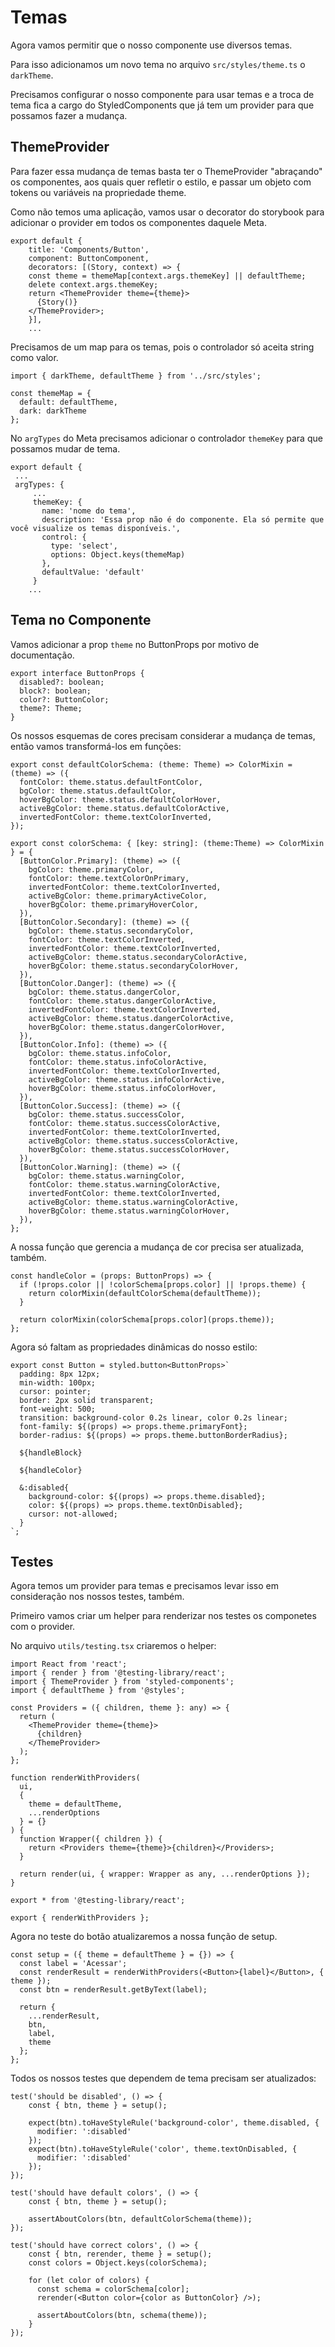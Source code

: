 # Temas

Agora vamos permitir que o nosso componente use diversos temas.

Para isso adicionamos um novo tema no arquivo `src/styles/theme.ts` o `darkTheme`.

Precisamos configurar o nosso componente para usar temas e a troca de tema fica a cargo do StyledComponents que já tem um provider para que possamos fazer a mudança.

## ThemeProvider

Para fazer essa mudança de temas basta ter o ThemeProvider "abraçando" os componentes, aos quais quer refletir o estilo, e passar um objeto com tokens ou variáveis na propriedade theme.

Como não temos uma aplicação, vamos usar o decorator do storybook para adicionar o provider em todos os componentes daquele Meta.

```
export default {
    title: 'Components/Button',
    component: ButtonComponent,
    decorators: [(Story, context) => {
    const theme = themeMap[context.args.themeKey] || defaultTheme;
    delete context.args.themeKey;
    return <ThemeProvider theme={theme}>
      {Story()}
    </ThemeProvider>;
    }],
    ...
```

Precisamos de um map para os temas, pois o controlador só aceita string como valor.

```
import { darkTheme, defaultTheme } from '../src/styles';

const themeMap = {
  default: defaultTheme,
  dark: darkTheme
};
```

No `argTypes` do Meta precisamos adicionar o controlador `themeKey` para que possamos mudar de tema.

```
export default {
 ...
 argTypes: {
     ...
     themeKey: {
       name: 'nome do tema',
       description: 'Essa prop não é do componente. Ela só permite que você visualize os temas disponíveis.',
       control: {
         type: 'select',
         options: Object.keys(themeMap)
       },
       defaultValue: 'default'
     }
    ...
```

## Tema no Componente

Vamos adicionar a prop `theme` no ButtonProps por motivo de documentação.

```
export interface ButtonProps {
  disabled?: boolean;
  block?: boolean;
  color?: ButtonColor;
  theme?: Theme;
}
```

Os nossos esquemas de cores precisam considerar a mudança de temas, então vamos transformá-los em funções:

```
export const defaultColorSchema: (theme: Theme) => ColorMixin = (theme) => ({
  fontColor: theme.status.defaultFontColor,
  bgColor: theme.status.defaultColor,
  hoverBgColor: theme.status.defaultColorHover,
  activeBgColor: theme.status.defaultColorActive,
  invertedFontColor: theme.textColorInverted,
});

export const colorSchema: { [key: string]: (theme:Theme) => ColorMixin } = {
  [ButtonColor.Primary]: (theme) => ({
    bgColor: theme.primaryColor,
    fontColor: theme.textColorOnPrimary,
    invertedFontColor: theme.textColorInverted,
    activeBgColor: theme.primaryActiveColor,
    hoverBgColor: theme.primaryHoverColor,
  }),
  [ButtonColor.Secondary]: (theme) => ({
    bgColor: theme.status.secondaryColor,
    fontColor: theme.textColorInverted,
    invertedFontColor: theme.textColorInverted,
    activeBgColor: theme.status.secondaryColorActive,
    hoverBgColor: theme.status.secondaryColorHover,
  }),
  [ButtonColor.Danger]: (theme) => ({
    bgColor: theme.status.dangerColor,
    fontColor: theme.status.dangerColorActive,
    invertedFontColor: theme.textColorInverted,
    activeBgColor: theme.status.dangerColorActive,
    hoverBgColor: theme.status.dangerColorHover,
  }),
  [ButtonColor.Info]: (theme) => ({
    bgColor: theme.status.infoColor,
    fontColor: theme.status.infoColorActive,
    invertedFontColor: theme.textColorInverted,
    activeBgColor: theme.status.infoColorActive,
    hoverBgColor: theme.status.infoColorHover,
  }),
  [ButtonColor.Success]: (theme) => ({
    bgColor: theme.status.successColor,
    fontColor: theme.status.successColorActive,
    invertedFontColor: theme.textColorInverted,
    activeBgColor: theme.status.successColorActive,
    hoverBgColor: theme.status.successColorHover,
  }),
  [ButtonColor.Warning]: (theme) => ({
    bgColor: theme.status.warningColor,
    fontColor: theme.status.warningColorActive,
    invertedFontColor: theme.textColorInverted,
    activeBgColor: theme.status.warningColorActive,
    hoverBgColor: theme.status.warningColorHover,
  }),
};
```

A nossa função que gerencia a mudança de cor precisa ser atualizada, também.

```
const handleColor = (props: ButtonProps) => {
  if (!props.color || !colorSchema[props.color] || !props.theme) {
    return colorMixin(defaultColorSchema(defaultTheme));
  }

  return colorMixin(colorSchema[props.color](props.theme));
};
```

Agora só faltam as propriedades dinâmicas do nosso estilo:

```
export const Button = styled.button<ButtonProps>`
  padding: 8px 12px;
  min-width: 100px;
  cursor: pointer;
  border: 2px solid transparent;
  font-weight: 500;
  transition: background-color 0.2s linear, color 0.2s linear;
  font-family: ${(props) => props.theme.primaryFont};
  border-radius: ${(props) => props.theme.buttonBorderRadius};
  
  ${handleBlock}
  
  ${handleColor}
  
  &:disabled{
    background-color: ${(props) => props.theme.disabled};
    color: ${(props) => props.theme.textOnDisabled};
    cursor: not-allowed;
  }
`;
```

## Testes

Agora temos um provider para temas e precisamos levar isso em consideração nos nossos testes, também.

Primeiro vamos criar um helper para renderizar nos testes os componetes com o provider. 

No arquivo `utils/testing.tsx` criaremos o helper:

```
import React from 'react';
import { render } from '@testing-library/react';
import { ThemeProvider } from 'styled-components';
import { defaultTheme } from '@styles';

const Providers = ({ children, theme }: any) => {
  return (
    <ThemeProvider theme={theme}>
      {children}
    </ThemeProvider>
  );
};

function renderWithProviders(
  ui,
  {
    theme = defaultTheme,
    ...renderOptions
  } = {}
) {
  function Wrapper({ children }) {
    return <Providers theme={theme}>{children}</Providers>;
  }

  return render(ui, { wrapper: Wrapper as any, ...renderOptions });
}

export * from '@testing-library/react';

export { renderWithProviders };
```

Agora no teste do botão atualizaremos a nossa função de setup.

```
const setup = ({ theme = defaultTheme } = {}) => {
  const label = 'Acessar';
  const renderResult = renderWithProviders(<Button>{label}</Button>, { theme });
  const btn = renderResult.getByText(label);

  return {
    ...renderResult,
    btn,
    label,
    theme
  };
};
```

Todos os nossos testes que dependem de tema precisam ser atualizados:

```
test('should be disabled', () => {
    const { btn, theme } = setup();

    expect(btn).toHaveStyleRule('background-color', theme.disabled, {
      modifier: ':disabled'
    });
    expect(btn).toHaveStyleRule('color', theme.textOnDisabled, {
      modifier: ':disabled'
    });
});

test('should have default colors', () => {
    const { btn, theme } = setup();

    assertAboutColors(btn, defaultColorSchema(theme));
});

test('should have correct colors', () => {
    const { btn, rerender, theme } = setup();
    const colors = Object.keys(colorSchema);

    for (let color of colors) {
      const schema = colorSchema[color];
      rerender(<Button color={color as ButtonColor} />);

      assertAboutColors(btn, schema(theme));
    }
});
```
